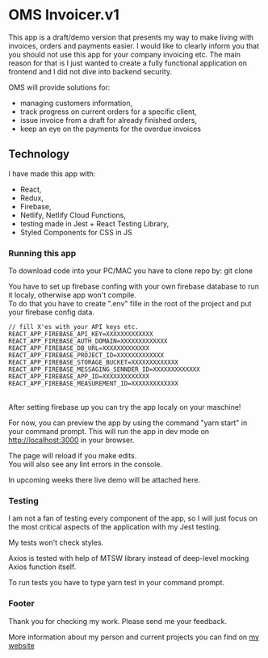 # OMS Invoicer.v1

This app is a draft/demo version that presents my way to make living with invoices, orders and payments easier.
I would like to clearly inform you that you should not use this app for your company invoicing etc.
The main reason for that is I just wanted to create a fully functional application on frontend and I did not dive into backend security.
<br/>

OMS will provide solutions for:
<br/>

- managing customers information,
- track progress on current orders for a specific client,
- issue invoice from a draft for already finished orders,
- keep an eye on the payments for the overdue invoices

## Technology

I have made this app with:
<br/>

- React,
- Redux,
- Firebase,
- Netlify, Netlify Cloud Functions,
- testing made in Jest + React Testing Library,
- Styled Components for CSS in JS

### Running this app

To download code into your PC/MAC you have to clone repo by: git clone
<br/>

You have to set up firebase confing with your own firebase database to run it localy, otherwise app won't compile.
<br/>
To do that you have to create ".env" fille in the root of the project and put your firebase config data.

```
// fill X'es with your API keys etc.
REACT_APP_FIREBASE_API_KEY=XXXXXXXXXXXXX
REACT_APP_FIREBASE_AUTH_DOMAIN=XXXXXXXXXXXXX
REACT_APP_FIREBASE_DB_URL=XXXXXXXXXXXXX
REACT_APP_FIREBASE_PROJECT_ID=XXXXXXXXXXXXX
REACT_APP_FIREBASE_STORAGE_BUCKET=XXXXXXXXXXXXX
REACT_APP_FIREBASE_MESSAGING_SENNDER_ID=XXXXXXXXXXXXX
REACT_APP_FIREBASE_APP_ID=XXXXXXXXXXXXX
REACT_APP_FIREBASE_MEASUREMENT_ID=XXXXXXXXXXXXX
```

<br/>
After setting firebase up you can try the app localy on your maschine!
<br/>

For now, you can preview the app by using the command "yarn start" in your command prompt.
This will run the app in dev mode on [http://localhost:3000](http://localhost:3000) in your browser.
<br/>

The page will reload if you make edits.<br />
You will also see any lint errors in the console.
<br/>

In upcoming weeks there live demo will be attached here.

### Testing

I am not a fan of testing every component of the app, so I will just focus on the most critical aspects of the application with my Jest testing.
<br/>

My tests won't check styles.
<br/>

Axios is tested with help of MTSW library instead of deep-level mocking Axios function itself.
<br/>

To run tests you have to type yarn test in your command prompt.

### Footer

Thank you for checking my work.
Please send me your feedback.
<br/>

More information about my person and current projects you can find on [my website](https://mateuszgruzla.pl)
